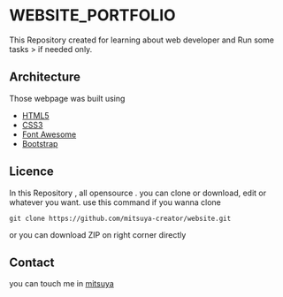 # WEBSITE_PORTFOLIO
This Repository created for learning about web developer and Run some tasks > if needed  only.

## Architecture
Those webpage was built using 
* [HTML5](https://developer.mozilla.org/en-US/docs/Web/HTML)
* [CSS3](https://developer.mozilla.org/en-US/docs/Web/CSS)
* [Font Awesome](https://fontawesome.com)
* [Bootstrap](https://getbootstrap.com/)
## Licence
In this Repository , all opensource . you can clone or download, edit or whatever you want.
use this command if you wanna clone 

```
git clone https://github.com/mitsuya-creator/website.git

```

or you can download ZIP on right corner directly

## Contact
you can touch me in [mitsuya](https://mitsuya-creator.github.io/website/)
